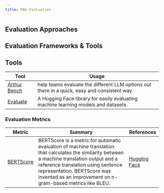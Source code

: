 ```yaml
---
title: RAG Evaluation
---
```


## Evaluation Approaches


## Evaluation Frameworks & Tools

## Tools

| Tool | Usage |
|------|-------|
| [Arthur Bench](https://www.arthur.ai/product/bench) | help teams evaluate the different LLM options out there in a quick, easy and consistent way |
| [Evaluate](https://huggingface.co/docs/evaluate/index) | A Hugging Face library for easily evaluating machine learning models and datasets. |


### Evaluation Metrics

| Metric | Summary | References |
| -------|---------|------------|
| [BERTScore](https://openreview.net/pdf?id=SkeHuCVFDr) | BERTScore is a metric for automatic evaluation of machine translation that calculates the similarity between a machine translation output and a reference translation using sentence representation. BERTScore was invented as an improvement on n-gram-based metrics like BLEU.| [Hugging Face](https://huggingface.co/spaces/evaluate-metric/bertscore) |
